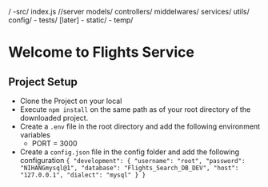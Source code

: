 /
    -src/
        index.js //server
        models/
        controllers/
        middelwares/
        services/
        utils/
        config/
    - tests/ [later]
    - static/
    - temp/


# Welcome to Flights Service

## Project Setup
- Clone the Project on your local
- Execute `npm install` on the same path as of your root directory of the downloaded project.
- Create a `.env` file in the root directory and add the following environment variables
    - PORT = 3000
- Create a `config.json` file in the config folder and add the following configuration
    `{
  "development": {
    "username": "root",
    "password": "NIHANGmysql@1",
    "database": "Flights_Search_DB_DEV",
    "host": "127.0.0.1",
    "dialect": "mysql"
  }
}
`